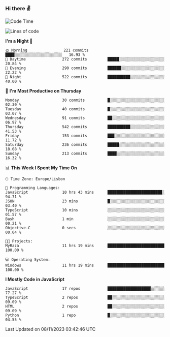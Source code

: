 ### Hi there :v:

<!--
**eusebioaddsilva/eusebioaddsilva** is a ✨ _special_ ✨ repository because its `README.md` (this file) appears on your GitHub profile.

<!--START_SECTION:waka-->
![Code Time](http://img.shields.io/badge/Code%20Time-65%20hrs%2052%20mins-blue)

![Lines of code](https://img.shields.io/badge/From%20Hello%20World%20I%27ve%20Written-3.5%20million%20lines%20of%20code-blue)

**I'm a Night 🦉** 

```text
🌞 Morning                221 commits         ████░░░░░░░░░░░░░░░░░░░░░   16.93 % 
🌆 Daytime                272 commits         █████░░░░░░░░░░░░░░░░░░░░   20.84 % 
🌃 Evening                290 commits         ██████░░░░░░░░░░░░░░░░░░░   22.22 % 
🌙 Night                  522 commits         ██████████░░░░░░░░░░░░░░░   40.00 % 
```
📅 **I'm Most Productive on Thursday** 

```text
Monday                   30 commits          █░░░░░░░░░░░░░░░░░░░░░░░░   02.30 % 
Tuesday                  40 commits          █░░░░░░░░░░░░░░░░░░░░░░░░   03.07 % 
Wednesday                91 commits          ██░░░░░░░░░░░░░░░░░░░░░░░   06.97 % 
Thursday                 542 commits         ██████████░░░░░░░░░░░░░░░   41.53 % 
Friday                   153 commits         ███░░░░░░░░░░░░░░░░░░░░░░   11.72 % 
Saturday                 236 commits         █████░░░░░░░░░░░░░░░░░░░░   18.08 % 
Sunday                   213 commits         ████░░░░░░░░░░░░░░░░░░░░░   16.32 % 
```


📊 **This Week I Spent My Time On** 

```text
🕑︎ Time Zone: Europe/Lisbon

💬 Programming Languages: 
JavaScript               10 hrs 43 mins      ████████████████████████░   94.71 % 
JSON                     23 mins             █░░░░░░░░░░░░░░░░░░░░░░░░   03.40 % 
TypeScript               10 mins             ░░░░░░░░░░░░░░░░░░░░░░░░░   01.57 % 
Bash                     1 min               ░░░░░░░░░░░░░░░░░░░░░░░░░   00.21 % 
Objective-C              0 secs              ░░░░░░░░░░░░░░░░░░░░░░░░░   00.04 % 

🐱‍💻 Projects: 
MyRaza                   11 hrs 19 mins      █████████████████████████   100.00 % 

💻 Operating System: 
Windows                  11 hrs 19 mins      █████████████████████████   100.00 % 
```

**I Mostly Code in JavaScript** 

```text
JavaScript               17 repos            ███████████████████░░░░░░   77.27 % 
TypeScript               2 repos             ██░░░░░░░░░░░░░░░░░░░░░░░   09.09 % 
HTML                     2 repos             ██░░░░░░░░░░░░░░░░░░░░░░░   09.09 % 
Python                   1 repo              █░░░░░░░░░░░░░░░░░░░░░░░░   04.55 % 
```




 Last Updated on 08/11/2023 03:42:46 UTC
<!--END_SECTION:waka-->
